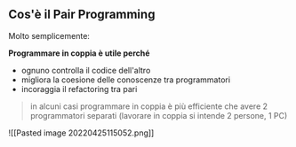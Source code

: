 ## Cos'è il Pair Programming
Molto semplicemente:

**Programmare in coppia è utile perché**
- ognuno controlla il codice dell'altro
- migliora la coesione delle conoscenze tra programmatori
- incoraggia il refactoring tra pari

> in alcuni casi programmare in coppia è più efficiente che avere 2 programmatori separati (lavorare in coppia si intende 2 persone, 1 PC)

![[Pasted image 20220425115052.png]]